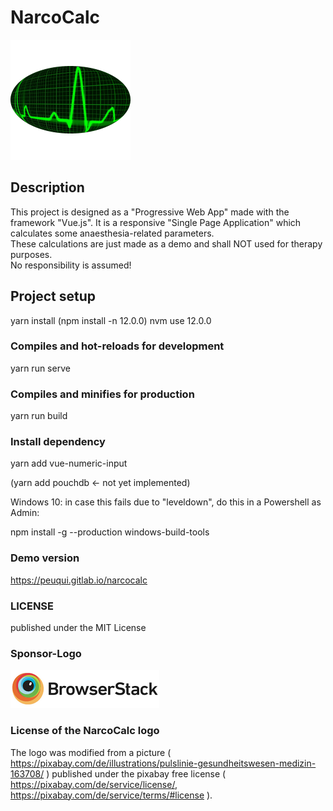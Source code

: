 # NarcoCalc

![image info](public/img/icons/android-chrome-192x192.png)

[comment]: # "Bild: Modified: gemeinfrei - PublicDomainPictures/ Pixabay / CC0"
[comment]: # "Modified from: https://pixabay.com/illustrations/pulse-trace-healthcare-medicine-163708/"
[comment]: # 'Pixabay-Lizenz: "You can copy, modify, distribute, and use the images, even for commercial purposes, all without asking for permission or giving credits to the artist. However, depicted content may still be protected by trademarks, publicity or privacy rights." '

## Description

This project is designed as a "Progressive Web App" made with the framework "Vue.js". It is a responsive "Single Page Application" which calculates some anaesthesia-related parameters.
<br />
These calculations are just made as a demo and shall NOT used for therapy purposes.
<br />
No responsibility is assumed!

## Project setup

yarn install
(npm install -n 12.0.0)
nvm use 12.0.0

### Compiles and hot-reloads for development

yarn run serve

### Compiles and minifies for production

yarn run build

### Install dependency

yarn add vue-numeric-input

(yarn add pouchdb <- not yet implemented)

Windows 10: in case this fails due to "leveldown", do this in a Powershell as Admin:

npm install -g --production windows-build-tools

### Demo version

https://peuqui.gitlab.io/narcocalc

### LICENSE

published under the MIT License

### Sponsor-Logo

![image info](public/img/BrowserStack.png)

### License of the NarcoCalc logo

The logo was modified from a picture ( https://pixabay.com/de/illustrations/pulslinie-gesundheitswesen-medizin-163708/ ) published under the pixabay free license ( https://pixabay.com/de/service/license/, https://pixabay.com/de/service/terms/#license ).
